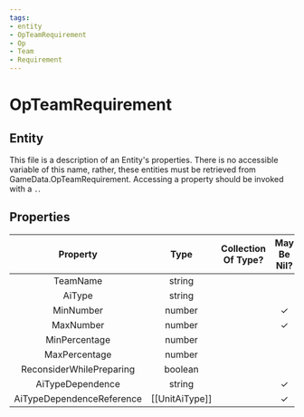 ```yaml
---
tags:
- entity
- OpTeamRequirement
- Op
- Team
- Requirement
---
```

# OpTeamRequirement
## Entity
This file is a description of an Entity's properties. There is no accessible variable of this name, rather, these entities must be retrieved from GameData.OpTeamRequirement. Accessing a property should be invoked with a `.`.
## Properties
|	Property	|	Type	|	Collection Of Type?	|	May Be Nil?	|	Default	|	References	|	Key	|	Notes	|
|	:-:	|	:-:	|	:-:	|	:-:	|	:-:	|	:-:	|	:-:	|	-:	|
|	TeamName	|	string	|		|		|		|	[[AiTeam]].TeamName	|		|	|
|	AiType	|	string	|		|		|		|	[[UnitAiType]].AiType	|		|	|
|	MinNumber	|	number	|		|	✓	|		|		|		|	|
|	MaxNumber	|	number	|		|	✓	|		|		|		|	|
|	MinPercentage	|	number	|		|		|	0	|		|		|	|
|	MaxPercentage	|	number	|		|		|	1	|		|		|	|
|	ReconsiderWhilePreparing	|	boolean	|		|		|	0	|		|		|	|
|	AiTypeDependence	|	string	|		|	✓	|		|	[[UnitAiType]].AiType	|		|	|
|	AiTypeDependenceReference	|	[[UnitAiType]]	|		|	✓	|		|		|		|	|
